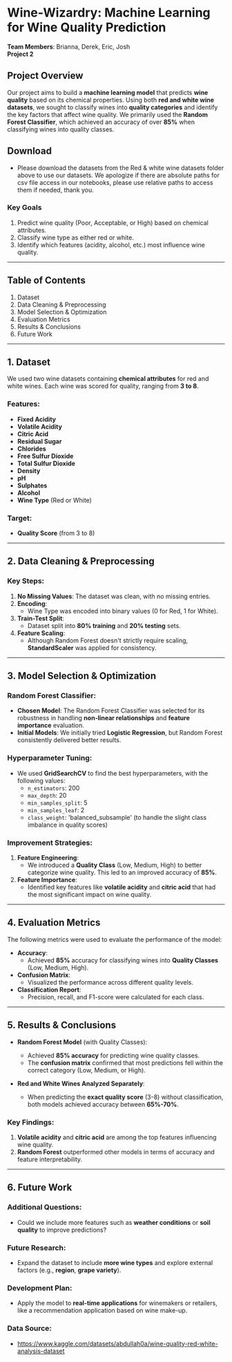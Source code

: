# Wine-Wizardry: Machine Learning for Wine Quality Prediction
**Team Members**: Brianna, Derek, Eric, Josh  
**Project 2**

## Project Overview
Our project aims to build a **machine learning model** that predicts **wine quality** based on its chemical properties. Using both **red and white wine datasets**, we sought to classify wines into **quality categories** and identify the key factors that affect wine quality. We primarily used the **Random Forest Classifier**, which achieved an accuracy of over **85%** when classifying wines into quality classes.

## Download
- Please download the datasets from the Red & white wine datasets folder above to use our datasets. We apologize if there are absolute paths for csv file access in our notebooks, please use relative paths to access them if needed, thank you.

### Key Goals
1. Predict wine quality (Poor, Acceptable, or High) based on chemical attributes.
2. Classify wine type as either red or white.
3. Identify which features (acidity, alcohol, etc.) most influence wine quality.

---

## Table of Contents
1. Dataset
2. Data Cleaning & Preprocessing
3. Model Selection & Optimization
4. Evaluation Metrics
5. Results & Conclusions
6. Future Work

---

## 1. Dataset
We used two wine datasets containing **chemical attributes** for red and white wines. Each wine was scored for quality, ranging from **3 to 8**.

### Features:
- **Fixed Acidity**
- **Volatile Acidity**
- **Citric Acid**
- **Residual Sugar**
- **Chlorides**
- **Free Sulfur Dioxide**
- **Total Sulfur Dioxide**
- **Density**
- **pH**
- **Sulphates**
- **Alcohol**
- **Wine Type** (Red or White)

### Target:
- **Quality Score** (from 3 to 8)

---

## 2. Data Cleaning & Preprocessing

### Key Steps:
1. **No Missing Values**: The dataset was clean, with no missing entries.
2. **Encoding**:  
   - Wine Type was encoded into binary values (0 for Red, 1 for White).
3. **Train-Test Split**:  
   - Dataset split into **80% training** and **20% testing** sets.
4. **Feature Scaling**:  
   - Although Random Forest doesn't strictly require scaling, **StandardScaler** was applied for consistency.
   
---

## 3. Model Selection & Optimization

### Random Forest Classifier:
- **Chosen Model**: The Random Forest Classifier was selected for its robustness in handling **non-linear relationships** and **feature importance** evaluation.
- **Initial Models**: We initially tried **Logistic Regression**, but Random Forest consistently delivered better results.

### Hyperparameter Tuning:
- We used **GridSearchCV** to find the best hyperparameters, with the following values:
  - `n_estimators`: 200  
  - `max_depth`: 20  
  - `min_samples_split`: 5  
  - `min_samples_leaf`: 2  
  - `class_weight`: 'balanced_subsample' (to handle the slight class imbalance in quality scores)

### Improvement Strategies:
1. **Feature Engineering**:  
   - We introduced a **Quality Class** (Low, Medium, High) to better categorize wine quality. This led to an improved accuracy of **85%**.
2. **Feature Importance**:  
   - Identified key features like **volatile acidity** and **citric acid** that had the most significant impact on wine quality.

---

## 4. Evaluation Metrics
The following metrics were used to evaluate the performance of the model:

- **Accuracy**:  
  - Achieved **85%** accuracy for classifying wines into **Quality Classes** (Low, Medium, High).
- **Confusion Matrix**:  
  - Visualized the performance across different quality levels.
- **Classification Report**:  
  - Precision, recall, and F1-score were calculated for each class.

---

## 5. Results & Conclusions
- **Random Forest Model** (with Quality Classes):
  - Achieved **85% accuracy** for predicting wine quality classes.
  - The **confusion matrix** confirmed that most predictions fell within the correct category (Low, Medium, or High).

- **Red and White Wines Analyzed Separately**:
  - When predicting the **exact quality score** (3-8) without classification, both models achieved accuracy between **65%-70%**.

### Key Findings:
1. **Volatile acidity** and **citric acid** are among the top features influencing wine quality.
2. **Random Forest** outperformed other models in terms of accuracy and feature interpretability.

---

## 6. Future Work
### Additional Questions:
- Could we include more features such as **weather conditions** or **soil quality** to improve predictions?
  
### Future Research:
- Expand the dataset to include **more wine types** and explore external factors (e.g., **region**, **grape variety**).
  
### Development Plan:
- Apply the model to **real-time applications** for winemakers or retailers, like a recommendation application based on wine make-up.

### Data Source: 
- https://www.kaggle.com/datasets/abdullah0a/wine-quality-red-white-analysis-dataset
